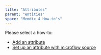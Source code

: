 ```yaml
---
title: "Attributes"
parent: "entities"
space: "Mendix 4 How-to's"
---
```

Please select a how-to:

*   [Add an attribute](add-an-attribute)
*   [Set up an attribute with microflow source](set-up-an-attribute-with-microflow-source)
